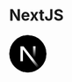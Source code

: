 # NextJS
<svg xmlns="http://www.w3.org/2000/svg" height="68" viewBox="0 0 256 256"><defs><linearGradient id="logosNextjsIcon0" x1="55.633%" x2="83.228%" y1="56.385%" y2="96.08%"><stop offset="0%" stop-color="#FFF"/><stop offset="100%" stop-color="#FFF" stop-opacity="0"/></linearGradient><linearGradient id="logosNextjsIcon1" x1="50%" x2="49.953%" y1="0%" y2="73.438%"><stop offset="0%" stop-color="#FFF"/><stop offset="100%" stop-color="#FFF" stop-opacity="0"/></linearGradient><circle id="logosNextjsIcon2" cx="128" cy="128" r="128"/></defs><mask id="logosNextjsIcon3" fill="#fff"><use href="#logosNextjsIcon2"/></mask><g mask="url(#logosNextjsIcon3)"><circle cx="128" cy="128" r="128"/><path fill="url(#logosNextjsIcon0)" d="M212.634 224.028L98.335 76.8H76.8v102.357h17.228V98.68L199.11 234.446a128.433 128.433 0 0 0 13.524-10.418Z"/><path fill="url(#logosNextjsIcon1)" d="M163.556 76.8h17.067v102.4h-17.067z"/></g></svg>